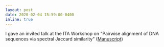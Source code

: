 ```yaml
---
layout: post
date: 2020-02-04 15:59:00-0400
inline: true
---
```


I gave an invited talk at the ITA Workshop on "Pairwise alignment of DNA sequences via spectral Jaccard similarity" (<a href="https://www.biorxiv.org/content/10.1101/800581v2">Manuscript</a>)
